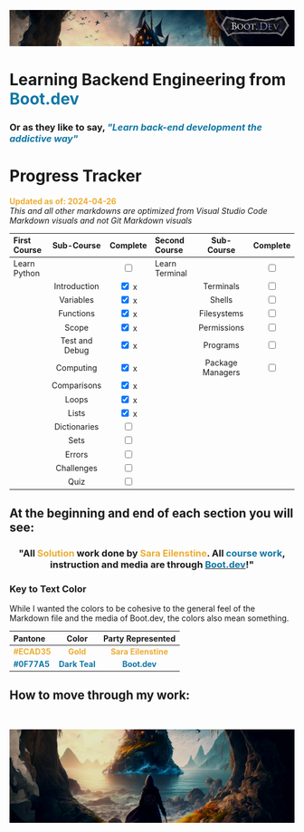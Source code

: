 ![alt text](img/image-3.png)

# Learning Backend Engineering from <span style="color:#0F77A5">**Boot.dev**</span>

### Or as they like to say,<span style="color:#0F77A5"> _**"Learn back-end development the addictive way"**_</span>

# Progress Tracker

<span style="color:#ECAD35">**Updated as of: 2024-04-26**</span><br>
_This and all other markdowns are optimized from Visual Studio Code Markdown visuals and not Git Markdown visuals_

| First Course |   Sub-Course   |              Complete              | Second Course  |    Sub-Course    |              Complete              |
| :----------- | :------------: | :--------------------------------: | :------------- | :--------------: | :--------------------------------: |
| Learn Python |                | <input type="checkbox" unchecked/> | Learn Terminal |                  | <input type="checkbox" unchecked/> |
|              |  Introduction  | <input type="checkbox" checked/> x |                |    Terminals     | <input type="checkbox" unchecked/> |
|              |   Variables    | <input type="checkbox" checked/> x |                |      Shells      | <input type="checkbox" unchecked/> |
|              |   Functions    | <input type="checkbox" checked/> x |                |   Filesystems    | <input type="checkbox" unchecked/> |
|              |     Scope      | <input type="checkbox" checked/> x |                |   Permissions    | <input type="checkbox" unchecked/> |
|              | Test and Debug | <input type="checkbox" checked/> x |                |     Programs     | <input type="checkbox" unchecked/> |
|              |   Computing    | <input type="checkbox" checked/> x |                | Package Managers | <input type="checkbox" unchecked/> |
|              |  Comparisons   | <input type="checkbox" checked/> x |                |                  |                                    |
|              |     Loops      | <input type="checkbox" checked/> x |                |                  |                                    |
|              |     Lists      | <input type="checkbox" checked/> x |                |                  |                                    |
|              |  Dictionaries  | <input type="checkbox" unchecked/> |                |                  |                                    |
|              |      Sets      | <input type="checkbox" unchecked/> |                |                  |                                    |
|              |     Errors     | <input type="checkbox" unchecked/> |                |                  |                                    |
|              |   Challenges   | <input type="checkbox" unchecked/> |                |                  |                                    |
|              |      Quiz      | <input type="checkbox" unchecked/> |                |                  |                                    |

## At the beginning and end of each section you will see:

### <div align="center"> "All <span style="color:#ECAD35">Solution</span> work done by <span style="color:#ECAD35">Sara Eilenstine</span>. All <span style="color:#0F77A5">**course work**</span>, instruction and media are through <a href="https://www.boot.dev/"><span style="color:#0F77A5">**Boot.dev**</span></a>!"</div>

### **Key to Text Color**

While I wanted the colors to be cohesive to the general feel of the Markdown file and the media of Boot.dev, the colors also mean something.

| Pantone                                        |                      Color                       |                   Party Represented                    |
| :--------------------------------------------- | :----------------------------------------------: | :----------------------------------------------------: |
| <span style="color:#ECAD35">**#ECAD35**</span> |   <span style="color:#ECAD35">**Gold**</span>    | <span style="color:#ECAD35">**Sara Eilenstine**</span> |
| <span style="color:#0F77A5">**#0F77A5**</span> | <span style="color:#0F77A5">**Dark Teal**</span> |    <span style="color:#0F77A5">**Boot.dev**</span>     |

## How to move through my work:

<br>

![alt text](img/image-4.png)
